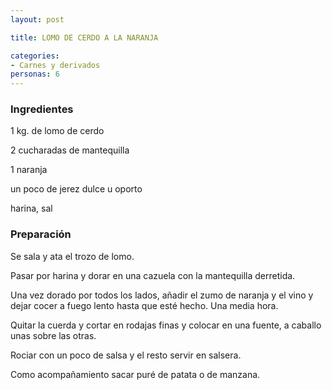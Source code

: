```yaml
---
layout: post

title: LOMO DE CERDO A LA NARANJA

categories:
- Carnes y derivados
personas: 6 
---
```

<h3>Ingredientes</h3>
1 kg. de lomo de cerdo

2 cucharadas de mantequilla

1 naranja

un poco de jerez dulce u oporto

harina, sal

<h3>Preparación</h3>
Se sala y ata el trozo de lomo.

Pasar por harina y dorar en una cazuela con la mantequilla derretida.

Una vez dorado por todos los lados, añadir el zumo de naranja y el vino y dejar cocer a fuego lento hasta que esté hecho. Una media hora.

Quitar la cuerda y cortar en rodajas finas y colocar en una fuente, a caballo unas sobre las otras.

Rociar con un poco de salsa y el resto servir en salsera.

Como acompañamiento sacar puré de patata o de manzana.